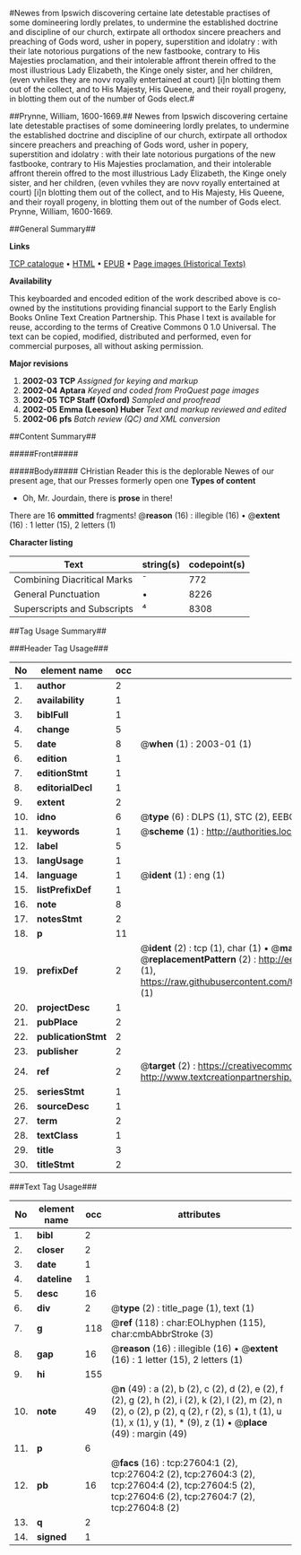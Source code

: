 #Newes from Ipswich discovering certaine late detestable practises of some domineering lordly prelates, to undermine the established doctrine and discipline of our church, extirpate all orthodox sincere preachers and preaching of Gods word, usher in popery, superstition and idolatry : with their late notorious purgations of the new fastbooke, contrary to His Majesties proclamation, and their intolerable affront therein offred to the most illustrious Lady Elizabeth, the Kinge onely sister, and her children, (even vvhiles they are novv royally entertained at court) [i]n blotting them out of the collect, and to His Majesty, His Queene, and their royall progeny, in blotting them out of the number of Gods elect.#

##Prynne, William, 1600-1669.##
Newes from Ipswich discovering certaine late detestable practises of some domineering lordly prelates, to undermine the established doctrine and discipline of our church, extirpate all orthodox sincere preachers and preaching of Gods word, usher in popery, superstition and idolatry : with their late notorious purgations of the new fastbooke, contrary to His Majesties proclamation, and their intolerable affront therein offred to the most illustrious Lady Elizabeth, the Kinge onely sister, and her children, (even vvhiles they are novv royally entertained at court) [i]n blotting them out of the collect, and to His Majesty, His Queene, and their royall progeny, in blotting them out of the number of Gods elect.
Prynne, William, 1600-1669.

##General Summary##

**Links**

[TCP catalogue](http://www.ota.ox.ac.uk/tcp/)  • 
[HTML](http://tei.it.ox.ac.uk/tcp/Texts-HTML/free/A10/A10191.html)  • 
[EPUB](http://tei.it.ox.ac.uk/tcp/Texts-EPUB/free/A10/A10191.epub) • 
[Page images (Historical Texts)](https://data.historicaltexts.jisc.ac.uk/view?pubId=eebo-24384655e&pageId=eebo-24384655e-27604-1)

**Availability**

This keyboarded and encoded edition of the
	       work described above is co-owned by the institutions
	       providing financial support to the Early English Books
	       Online Text Creation Partnership. This Phase I text is
	       available for reuse, according to the terms of Creative
	       Commons 0 1.0 Universal. The text can be copied,
	       modified, distributed and performed, even for
	       commercial purposes, all without asking permission.

**Major revisions**

1. __2002-03__ __TCP__ *Assigned for keying and markup*
1. __2002-04__ __Aptara__ *Keyed and coded from ProQuest page images*
1. __2002-05__ __TCP Staff (Oxford)__ *Sampled and proofread*
1. __2002-05__ __Emma (Leeson) Huber__ *Text and markup reviewed and edited*
1. __2002-06__ __pfs__ *Batch review (QC) and XML conversion*

##Content Summary##

#####Front#####

#####Body#####
CHristian Reader this is the deplorable Newes of our present age,
that our Presses formerly open one
**Types of content**

  * Oh, Mr. Jourdain, there is **prose** in there!

There are 16 **ommitted** fragments! 
 @__reason__ (16) : illegible (16)  •  @__extent__ (16) : 1 letter (15), 2 letters (1)

**Character listing**


|Text|string(s)|codepoint(s)|
|---|---|---|
|Combining             Diacritical Marks|̄|772|
|General Punctuation|•|8226|
|Superscripts             and Subscripts|⁴|8308|

##Tag Usage Summary##

###Header Tag Usage###

|No|element name|occ|attributes|
|---|---|---|---|
|1.|__author__|2||
|2.|__availability__|1||
|3.|__biblFull__|1||
|4.|__change__|5||
|5.|__date__|8| @__when__ (1) : 2003-01 (1)|
|6.|__edition__|1||
|7.|__editionStmt__|1||
|8.|__editorialDecl__|1||
|9.|__extent__|2||
|10.|__idno__|6| @__type__ (6) : DLPS (1), STC (2), EEBO-CITATION (1), OCLC (1), VID (1)|
|11.|__keywords__|1| @__scheme__ (1) : http://authorities.loc.gov/ (1)|
|12.|__label__|5||
|13.|__langUsage__|1||
|14.|__language__|1| @__ident__ (1) : eng (1)|
|15.|__listPrefixDef__|1||
|16.|__note__|8||
|17.|__notesStmt__|2||
|18.|__p__|11||
|19.|__prefixDef__|2| @__ident__ (2) : tcp (1), char (1)  •  @__matchPattern__ (2) : ([0-9\-]+):([0-9IVX]+) (1), (.+) (1)  •  @__replacementPattern__ (2) : http://eebo.chadwyck.com/downloadtiff?vid=$1&page=$2 (1), https://raw.githubusercontent.com/textcreationpartnership/Texts/master/tcpchars.xml#$1 (1)|
|20.|__projectDesc__|1||
|21.|__pubPlace__|2||
|22.|__publicationStmt__|2||
|23.|__publisher__|2||
|24.|__ref__|2| @__target__ (2) : https://creativecommons.org/publicdomain/zero/1.0/ (1), http://www.textcreationpartnership.org/docs/. (1)|
|25.|__seriesStmt__|1||
|26.|__sourceDesc__|1||
|27.|__term__|2||
|28.|__textClass__|1||
|29.|__title__|3||
|30.|__titleStmt__|2||


###Text Tag Usage###

|No|element name|occ|attributes|
|---|---|---|---|
|1.|__bibl__|2||
|2.|__closer__|2||
|3.|__date__|1||
|4.|__dateline__|1||
|5.|__desc__|16||
|6.|__div__|2| @__type__ (2) : title_page (1), text (1)|
|7.|__g__|118| @__ref__ (118) : char:EOLhyphen (115), char:cmbAbbrStroke (3)|
|8.|__gap__|16| @__reason__ (16) : illegible (16)  •  @__extent__ (16) : 1 letter (15), 2 letters (1)|
|9.|__hi__|155||
|10.|__note__|49| @__n__ (49) : a (2), b (2), c (2), d (2), e (2), f (2), g (2), h (2), i (2), k (2), l (2), m (2), n (2), o (2), p (2), q (2), r (2), s (1), t (1), u (1), x (1), y (1), * (9), z (1)  •  @__place__ (49) : margin (49)|
|11.|__p__|6||
|12.|__pb__|16| @__facs__ (16) : tcp:27604:1 (2), tcp:27604:2 (2), tcp:27604:3 (2), tcp:27604:4 (2), tcp:27604:5 (2), tcp:27604:6 (2), tcp:27604:7 (2), tcp:27604:8 (2)|
|13.|__q__|2||
|14.|__signed__|1||
